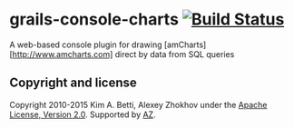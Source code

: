 grails-console-charts [![Build Status](https://travis-ci.org/donbeave/grails-console-charts.svg?branch=master)](https://travis-ci.org/donbeave/grails-console-charts)
=====================

A web-based console plugin for drawing [amCharts][http://www.amcharts.com] direct by data from SQL queries

Copyright and license
---------------------

Copyright 2010-2015 Kim A. Betti, Alexey Zhokhov under the [Apache License, Version 2.0](LICENSE). Supported by [AZ][zhokhov].

[zhokhov]: http://www.zhokhov.com
